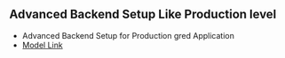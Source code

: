 ## Advanced Backend Setup Like Production level

- Advanced Backend Setup for Production gred Application
- [Model Link](https://app.eraser.io/workspace/c6FusxBctJbW3oIcvTW7?origin=share)
